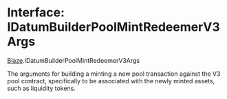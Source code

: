 # Interface: IDatumBuilderPoolMintRedeemerV3Args

[Blaze](../modules/Blaze.md).IDatumBuilderPoolMintRedeemerV3Args

The arguments for building a minting a new pool transaction against
the V3 pool contract, specifically to be associated with the
newly minted assets, such as liquidity tokens.
